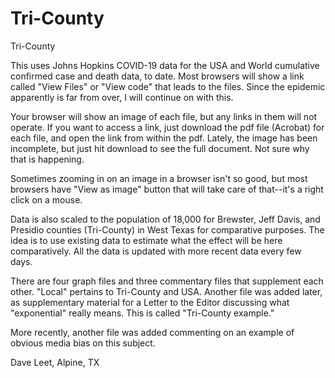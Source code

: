 # Tri-County
 Tri-County

This uses Johns Hopkins COVID-19 data for the USA and World cumulative confirmed case and death data, to date. Most browsers will show a link called "View Files" or "View code" that leads to the files. Since the epidemic apparently is far from over, I will continue on with this.

Your browser will show an image of each file, but any links in them will not operate. If you want to access a link, just download the pdf file (Acrobat) for each file, and open the link from within the pdf. Lately, the image has been incomplete, but just hit download to see the full document. Not sure why that is happening.

Sometimes zooming in on an image in a browser isn't so good, but most browsers have "View as image" button that will take care of that--it's a right click on a mouse.  

Data is also scaled to the population of 18,000 for Brewster, Jeff Davis, and Presidio counties (Tri-County) in West Texas for comparative purposes. The idea is to use existing data to estimate what the effect will be here comparatively. All the data is updated with more recent data every few days. 

There are four graph files and three commentary files that supplement each other. "Local" pertains to Tri-County and USA. Another file was added later, as supplementary material for a Letter to the Editor discussing what "exponential" really means. This is called "Tri-County example." 

More recently, another file was added commenting on an example of obvious media bias on this subject.

Dave Leet, Alpine, TX 